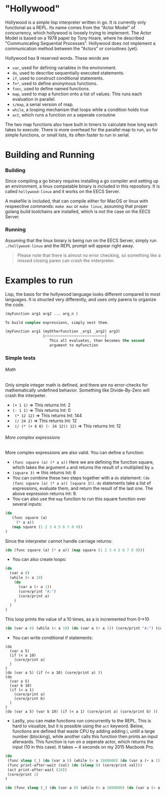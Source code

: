 # "Hollywood"

 Hollywood is a simple lisp interpreter written in go. It is currently only functional as a REPL. Its name comes from the "Actor Model" of concurrency, which hollywood is loosely trying to implement.  The Actor Model is based on a 1978 paper by Tony Hoare, where he described "Communicating Sequential Processes".  Hollywood does not implement a communication method between the "Actors" or coroutines (yet).  

Hollywood has 9 reserved words. These words are 
* `var`, used for defining variables in the environment.
* `do`, used to describe sequentially executed statements.
* `if`, used to construct conditional statements.
* `fn*`, used to define anonymous functions.
* `func`, used to define named functions.
* `map`, used to map a function onto a list of values. This runs each evaluation in parallel.
* `s/map`, a serial version of map. 
* `while`, a looping mechanism that loops while a condition holds true
* `act`, which runs a function on a seperate coroutine
  
The two map functions also have built in timers to calculate how long each takes to execute.  There is more overhead for the parallel map to run, so for simple functions, or small lists, its often faster to run in serial. 
 
# Building and Running
### Building
Since compiling a go binary requires installing a go compiler and setting up an environment, a linux compatable binary is included in this repository. It is called `hollywood-linux` and it works on the EECS Server. 

A makefile is included, that can compile either for MacOS or linux with respeective commands: `make mac` or `make linux`, assuming that proper golang build toolchains are installed, which is not the case on the EECS Server.

### Running 
Assuming that the linux binary is being run on the EECS Server, simply run `./hollywood-linux` and the REPL prompt will appear right away. 

> Please note that there is almost no error checking, so something like a missed closing paren can crash the imterpreter.

# Examples to run

Lisp, the basis for the hollywood language looks different compared to most languages. It is structed very differently, and uses only parens to organize the code.

```lisp
(myFunction arg1 arg2 ... arg_n )

To build complex expressions, simply nest them.

(myFunction arg1 (myOtherFunction _arg1 _arg2) arg3)
                 |~~~~~~~~~~~~~~~~~~~~~~~~~~~|
                    This all evaluates, then becomes the second 
                    argument to myFunction
```

### Simple tests
###### Math 
Only simple integer math is defined, and there are no error-checks for mathematically undefined behavior. Something like Divide-By-Zero will crash the interpeter.

* ` (+ 1 1) ` => This returns  Int: 2
* ` (- 1 1) ` => This returns  Int: 0
* ` (* 12 12)` => This returns Int: 144
* ` (/ 24 2)` => This returns Int: 12
* ` (/ (* (+ 6 6) (- 24 12)) 12)` => This returns Int: 12

###### More complex expressions
More complex expressions are also valid. 
You can define a function:
* `(func square (a) (* a a))` Here we are defining the function square, which takes the argument `a` and returns the result of `a` multiplied by `a`.
*  `(square 3)` => this returns Int: 6
* You can combine these two steps together with a  `do` statement: `(do (func square (a) (* a a)) (square 3))`.  `do` statements take a list of expressions, evaluate them, and return the result of the last one.  The above expression returns Int: 9.
* You can also use the `map` function to run this square function over several inputs:
```lisp
(do 
   (func square (a) 
     (* a a)) 
   (map square (1 2 3 4 5 6 7 8 9))
)
```
Since the interpreter cannot handle carriage returns:
```lisp
(do (func square (a) (* a a)) (map square (1 2 3 4 5 6 7 8 9)))
```
* You can also create loops:
```lisp
(do
  (var a 0)
  (while (< a 10)
    (do 
      (var a (+ a 1))
      (core/print "A:")
      (core/print a)
    )
  )
)
```
This loop prints the value of a 10 times, as a is incremented from 0->10
```lisp
(do (var a 0) (while (< a 10) (do (var a (+ a 1)) (core/print "A:") (core/print a))))
```
    
* You can write conditional if statements:
```
(do
  (var a 5)
  (if (< a 10) 
    (core/print a)
  )
)
(do (var a 5) (if (< a 10) (core/print a) ))
(do
  (var a 5)
  (var b 10)
  (if (< a 1) 
    (core/print a)
    (core/print b)
  )
)
(do (var a 5) (var b 10) (if (< a 1) (core/print a) (core/print b) ))
```
* Lastly, you can make functions run concurrently to the REPL. This is hard to visualize, but it is possible using the `act` keyword.  Below, functions are defined that waste CPU by adding adding i, untill a large number (blocking), while another calls this function then prints an input aferwards. This function is run on a seperate actor, which returns the input (10 in this case). It takes ~ 4 seconds on my 2015 Macbook Pro. 
```lisp
(do 
 (func sleep (_) (do (var a 0) (while (< a 1000000) (do (var a (+ a 1)))) ))
 (func print-after-wait (val) (do (sleep 0) (core/print val)))
 (act print-after-wait (10))
 (core/print 1)
)

(do (func sleep (_) (do (var a 0) (while (< a 1000000) (do (var a (+ a 1)))) )) (func print-after-wait (val) (do (sleep 0) (core/print val))) (act print-after-wait (10)) (core/print 1) )
```



